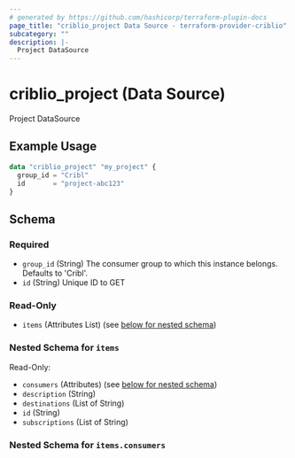 ```yaml
---
# generated by https://github.com/hashicorp/terraform-plugin-docs
page_title: "criblio_project Data Source - terraform-provider-criblio"
subcategory: ""
description: |-
  Project DataSource
---
```


# criblio_project (Data Source)

Project DataSource

## Example Usage

```terraform
data "criblio_project" "my_project" {
  group_id = "Cribl"
  id       = "project-abc123"
}
```

<!-- schema generated by tfplugindocs -->
## Schema

### Required

- `group_id` (String) The consumer group to which this instance belongs. Defaults to 'Cribl'.
- `id` (String) Unique ID to GET

### Read-Only

- `items` (Attributes List) (see [below for nested schema](#nestedatt--items))

<a id="nestedatt--items"></a>
### Nested Schema for `items`

Read-Only:

- `consumers` (Attributes) (see [below for nested schema](#nestedatt--items--consumers))
- `description` (String)
- `destinations` (List of String)
- `id` (String)
- `subscriptions` (List of String)

<a id="nestedatt--items--consumers"></a>
### Nested Schema for `items.consumers`
